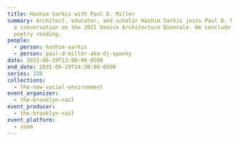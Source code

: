 ```yaml
---
title: Hashim Sarkis with Paul D. Miller
summary: Architect, educator, and scholar Hashim Sarkis joins Paul D. Miller for
  a conversation on the 2021 Venice Architecture Biennale. We conclude with a
  poetry reading.
people:
  - person: hashim-sarkis
  - person: paul-d-miller-aka-dj-spooky
date: 2021-06-29T13:00:00-0500
end_date: 2021-06-29T14:30:00-0500
series: 330
collections:
  - the-new-social-environment
event_organizer:
  - the-brooklyn-rail
event_producer:
  - the-brooklyn-rail
event_platform:
  - zoom
---
```

